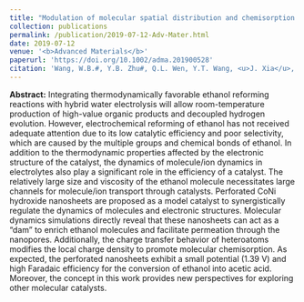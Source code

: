 ```yaml
---
title: "Modulation of molecular spatial distribution and chemisorption with perforated nanosheets for ethanol electro‐oxidation"
collection: publications
permalink: /publication/2019-07-12-Adv-Mater.html
date: 2019-07-12
venue: '<b>Advanced Materials</b>'
paperurl: 'https://doi.org/10.1002/adma.201900528'
citation: 'Wang, W.B.#, Y.B. Zhu#, Q.L. Wen, Y.T. Wang, <u>J. Xia</u>, C.C. Li, M.W. Chen, Y.W. Liu*, H.Q. Li, H.A. Wu* and T.Y. Zhai*, Modulation of molecular spatial distribution and chemisorption with perforated nanosheets for ethanol electro‐oxidation. <i>Advanced Materials</i>, 2019, 31(28): 1900528.'
---
```


**Abstract:** Integrating thermodynamically favorable ethanol reforming reactions with hybrid water electrolysis will allow room-temperature production of high-value organic products and decoupled hydrogen evolution. However, electrochemical reforming of ethanol has not received adequate attention due to its low catalytic efficiency and poor selectivity, which are caused by the multiple groups and chemical bonds of ethanol. In addition to the thermodynamic properties affected by the electronic structure of the catalyst, the dynamics of molecule/ion dynamics in electrolytes also play a significant role in the efficiency of a catalyst. The relatively large size and viscosity of the ethanol molecule necessitates large channels for molecule/ion transport through catalysts. Perforated CoNi hydroxide nanosheets are proposed as a model catalyst to synergistically regulate the dynamics of molecules and electronic structures. Molecular dynamics simulations directly reveal that these nanosheets can act as a “dam” to enrich ethanol molecules and facilitate permeation through the nanopores. Additionally, the charge transfer behavior of heteroatoms modifies the local charge density to promote molecular chemisorption. As expected, the perforated nanosheets exhibit a small potential (1.39 V) and high Faradaic efficiency for the conversion of ethanol into acetic acid. Moreover, the concept in this work provides new perspectives for exploring other molecular catalysts.

